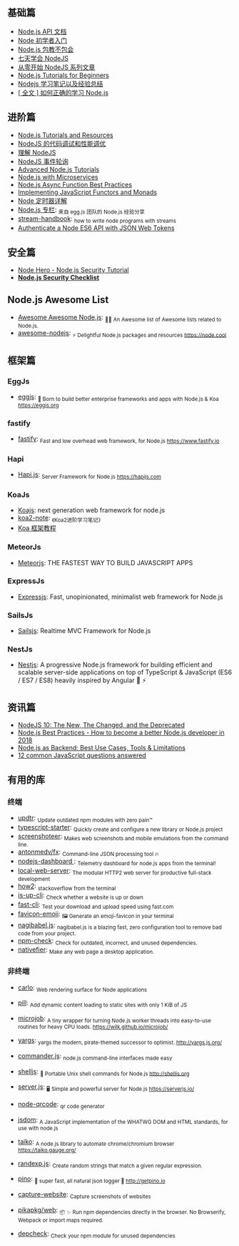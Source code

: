 ## 基础篇

* [Node.js API 文档](http://nodejs.cn/api/)
* [Node 初学者入门](http://www.nodebeginner.org/index-zh-cn.html)
* [Node.js 包教不包会](https://github.com/alsotang/node-lessons)
* [七天学会 NodeJS](https://github.com/nqdeng/7-days-nodejs)
* [从零开始 NodeJS 系列文章](http://blog.fens.me/series-nodejs)
* [Node.js Tutorials for Beginners](https://blog.risingstack.com/tag/node-js-tutorials-for-beginners/)
* [Nodejs 学习笔记以及经验总结](https://github.com/chyingp/nodejs-learning-guide)
* [[ 全文 ] 如何正确的学习 Node.js](https://github.com/i5ting/How-to-learn-node-correctly)

## 进阶篇

* [Node.js Tutorials and Resources](https://blog.risingstack.com/)
* [NodeJS 的代码调试和性能调优](http://www.barretlee.com/blog/2015/10/07/debug-nodejs-in-command-line)
* [理解 NodeJS](http://debuggable.com/posts/understanding-node-js:4bd98440-45e4-4a9a-8ef7-0f7ecbdd56cb)
* [NodeJS 事件轮询](http://blog.mixu.net/2011/02/01/understanding-the-node-js-event-loop)
* [Advanced Node.js Tutorials](https://blog.risingstack.com/tag/advanced-node-js-tutorials/)
* [Node.js with Microservices](https://blog.risingstack.com/tag/node-js-with-microservices/)
* [Node.js Async Function Best Practices](https://nemethgergely.com/async-function-best-practices/)
* [Implementing JavaScript Functors and Monads](https://medium.com/front-end-hacking/implementing-javascript-functors-and-monads-a87b6a4b4d9a)
* [Node 定时器详解](http://www.ruanyifeng.com/blog/2018/02/node-event-loop.html)
* [Node.js 专栏](https://yuque.com/egg/nodejs): <sub>来自 egg.js 团队的 Node.js 经验分享</sub>
* [stream-handbook](https://github.com/substack/stream-handbook): <sub>how to write node programs with streams</sub>
* [Authenticate a Node ES6 API with JSON Web Tokens](https://scotch.io/tutorials/authenticate-a-node-es6-api-with-json-web-tokens)

## 安全篇

* [Node Hero - Node.js Security Tutorial](https://blog.risingstack.com/node-hero-node-js-security-tutorial/)
* **[Node.js Security Checklist](https://blog.risingstack.com/node-js-security-checklist/)**

## Node.js Awesome List

* [Awesome Awesome Node.js](https://github.com/bnb/awesome-awesome-nodejs): <sub>🐢🚀 An Awesome list of Awesome lists related to Node.js.</sub>
* [awesome-nodejs](https://github.com/sindresorhus/awesome-nodejs): <sub>⚡️ Delightful Node.js packages and resources https://node.cool</sub>

## 框架篇

### EggJs

* [eggjs](https://github.com/eggjs/egg): <sub>🥚 Born to build better enterprise frameworks and apps with Node.js & Koa https://eggjs.org</sub>

### fastify

* [fastify](https://github.com/fastify/fastify): <sub>Fast and low overhead web framework, for Node.js https://www.fastify.io</sub>

### Hapi

* [Hapi.js](https://github.com/hapijs/hapi): <sub>Server Framework for Node.js https://hapijs.com</sub>

### KoaJs

* [Koajs](http://koajs.com/): next generation web framework for node.js
* [koa2-note](https://github.com/chenshenhai/koa2-note): <sub>《Koa2进阶学习笔记》</sub>
* [Koa 框架教程](http://www.ruanyifeng.com/blog/2017/08/koa.html)

### MeteorJs

* [Meteorjs](https://www.meteor.com/): THE FASTEST WAY TO BUILD JAVASCRIPT APPS

### ExpressJs

* [Expressjs](https://expressjs.com/): Fast, unopinionated, minimalist web framework for Node.js

### SailsJs

* [Sailsjs](https://sailsjs.com): Realtime MVC Framework for Node.js

### NestJs

* [Nestjs](https://nestjs.com/): A progressive Node.js framework for building efficient and scalable server-side applications on top of TypeScript & JavaScript (ES6 / ES7 / ES8) heavily inspired by Angular 🚀 ⚡️

## 资讯篇

* [NodeJS 10: The New, The Changed, and the Deprecated](https://auth0.com/blog/nodejs-10-new-changes-deprecations/)
* [Node.js Best Practices - How to become a better Node.js developer in 2018](https://nemethgergely.com/nodejs-best-practices-how-to-become-a-better-developer-in-2018/)
* [Node.js as Backend: Best Use Cases, Tools & Limitations](https://medium.com/dailyjs/node-js-as-backend-best-use-cases-tools-limitations-9c65165a5bac)
* [12 common JavaScript questions answered](http://www.creativebloq.com/features/12-common-javascript-questions-answered)

## 有用的库

### 终端

* [updtr](https://github.com/peerigon/updtr): <sub>Update outdated npm modules with zero pain™</sub>
* [typescript-starter](https://github.com/bitjson/typescript-starter): <sub>Quickly create and configure a new library or Node.js project</sub>
* [screenshoteer](https://github.com/vladocar/screenshoteer): <sub>Makes web screenshots and mobile emulations from the command line.</sub>
* [antonmedv/fx](https://github.com/antonmedv/fx): <sub>Command-line JSON processing tool 🔥</sub>
* [nodejs-dashboard ](https://github.com/FormidableLabs/nodejs-dashboard): <sub>Telemetry dashboard for node.js apps from the terminal!</sub>
* [local-web-server](https://github.com/lwsjs/local-web-server): <sub>The modular HTTP2 web server for productive full-stack development</sub>
* [how2](https://github.com/santinic/how2): <sub>stackoverflow from the terminal</sub>
* [is-up-cli](https://github.com/sindresorhus/is-up-cli): <sub>Check whether a website is up or down</sub>
* [fast-cli](https://github.com/sindresorhus/fast-cli): <sub>Test your download and upload speed using fast.com</sub>
* [favicon-emoji](https://github.com/albinekb/favicon-emoji): <sub>🖼 Generate an emoji-favicon in your terminal</sub>
* [nagibabel.js](https://github.com/fual/nagibabel.js): <sub>nagibabel.js is a blazing fast, zero configuration tool to remove bad code from your project.</sub>
* [npm-check](https://github.com/dylang/npm-check): <sub>Check for outdated, incorrect, and unused dependencies. </sub>
* [nativefier](https://github.com/jiahaog/nativefier): <sub>Make any web page a desktop application.</sub>

### 非终端

* [carlo](https://github.com/GoogleChromeLabs/carlo): <sub>Web rendering surface for Node applications</sub>
* [pill](https://github.com/rumkin/pill): <sub>Add dynamic content loading to static sites with only 1 KiB of JS</sub>
* [microjob](https://github.com/wilk/microjob): <sub>A tiny wrapper for turning Node.js worker threads into easy-to-use routines for heavy CPU loads. https://wilk.github.io/microjob/</sub>
* [yargs](https://github.com/yargs/yargs): <sub>yargs the modern, pirate-themed successor to optimist. http://yargs.js.org/</sub>
* [commander.js](https://github.com/tj/commander.js/): <sub>node.js command-line interfaces made easy</sub>
* [shelljs](https://github.com/shelljs/shelljs): <sub>🐚 Portable Unix shell commands for Node.js http://shelljs.org</sub>
* [server.js](https://github.com/franciscop/server): <sub>🖥 Simple and powerful server for Node.js https://serverjs.io/</sub>
* [node-qrcode](https://github.com/soldair/node-qrcode): <sub>qr code generator</sub>
* [jsdom](https://github.com/jsdom/jsdom): <sub>A JavaScript implementation of the WHATWG DOM and HTML standards, for use with node.js</sub>
* [taiko](https://github.com/getgauge/taiko): <sub>A node.js library to automate chrome/chromium browser https://taiko.gauge.org/</sub>
* [randexp.js](https://github.com/fent/randexp.js): <sub>Create random strings that match a given regular expression. </sub>
* [pino](https://github.com/pinojs/pino): <sub>🌲 super fast, all natural json logger 🌲 http://getpino.io</sub>

* [capture-website](https://github.com/sindresorhus/capture-website): <sub>Capture screenshots of websites</sub>

* [pikapkg/web](https://github.com/pikapkg/web): <sub>📦 ✨ Run npm dependencies directly in the browser. No Browserify, Webpack or import maps required.</sub>
* [depcheck](https://github.com/depcheck/depcheck): <sub>Check your npm module for unused dependencies</sub>
